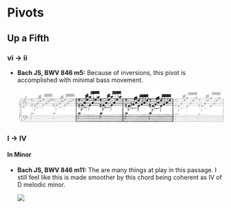 # Pivots


## Up a Fifth

### vi -> ii

- **Bach JS, BWV 846 m5:** Because of inversions, this pivot is accomplished with minimal bass movement.

  ![](../images/41_pivots/Bach_JS-BWV_846_m5.png) 


### I -> IV

#### In Minor

- **Bach JS, BWV 846 m11:** The are many things at play in this passage. I still feel like this is made smoother by  this chord being coherent as IV of D melodic minor.

  ![](../images/41_pivots/Bach_JS-BWV_846_m11.png)

